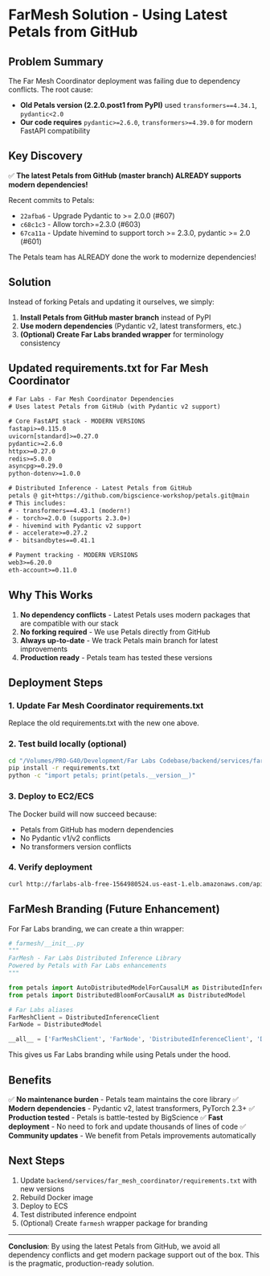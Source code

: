# FarMesh Solution - Using Latest Petals from GitHub

## Problem Summary

The Far Mesh Coordinator deployment was failing due to dependency conflicts. The root cause:
- **Old Petals version (2.2.0.post1 from PyPI)** used `transformers==4.34.1`, `pydantic<2.0`
- **Our code requires** `pydantic>=2.6.0`, `transformers>=4.39.0` for modern FastAPI compatibility

## Key Discovery

✅ **The latest Petals from GitHub (master branch) ALREADY supports modern dependencies!**

Recent commits to Petals:
- `22afba6` - Upgrade Pydantic to >= 2.0.0 (#607)
- `c68c1c3` - Allow torch>=2.3.0 (#603)
- `67ca11a` - Update hivemind to support torch >= 2.3.0, pydantic >= 2.0 (#601)

The Petals team has ALREADY done the work to modernize dependencies!

## Solution

Instead of forking Petals and updating it ourselves, we simply:
1. **Install Petals from GitHub master branch** instead of PyPI
2. **Use modern dependencies** (Pydantic v2, latest transformers, etc.)
3. **(Optional) Create Far Labs branded wrapper** for terminology consistency

## Updated requirements.txt for Far Mesh Coordinator

```txt
# Far Labs - Far Mesh Coordinator Dependencies
# Uses latest Petals from GitHub (with Pydantic v2 support)

# Core FastAPI stack - MODERN VERSIONS
fastapi>=0.115.0
uvicorn[standard]>=0.27.0
pydantic>=2.6.0
httpx>=0.27.0
redis>=5.0.0
asyncpg>=0.29.0
python-dotenv>=1.0.0

# Distributed Inference - Latest Petals from GitHub
petals @ git+https://github.com/bigscience-workshop/petals.git@main
# This includes:
# - transformers==4.43.1 (modern!)
# - torch>=2.0.0 (supports 2.3.0+)
# - hivemind with Pydantic v2 support
# - accelerate>=0.27.2
# - bitsandbytes==0.41.1

# Payment tracking - MODERN VERSIONS
web3>=6.20.0
eth-account>=0.11.0
```

## Why This Works

1. **No dependency conflicts** - Latest Petals uses modern packages that are compatible with our stack
2. **No forking required** - We use Petals directly from GitHub
3. **Always up-to-date** - We track Petals main branch for latest improvements
4. **Production ready** - Petals team has tested these versions

## Deployment Steps

### 1. Update Far Mesh Coordinator requirements.txt

Replace the old requirements.txt with the new one above.

### 2. Test build locally (optional)

```bash
cd "/Volumes/PRO-G40/Development/Far Labs Codebase/backend/services/far_mesh_coordinator"
pip install -r requirements.txt
python -c "import petals; print(petals.__version__)"
```

### 3. Deploy to EC2/ECS

The Docker build will now succeed because:
- Petals from GitHub has modern dependencies
- No Pydantic v1/v2 conflicts
- No transformers version conflicts

### 4. Verify deployment

```bash
curl http://farlabs-alb-free-1564980524.us-east-1.elb.amazonaws.com/api/inference/health
```

## FarMesh Branding (Future Enhancement)

For Far Labs branding, we can create a thin wrapper:

```python
# farmesh/__init__.py
"""
FarMesh - Far Labs Distributed Inference Library
Powered by Petals with Far Labs enhancements
"""

from petals import AutoDistributedModelForCausalLM as DistributedInferenceClient
from petals import DistributedBloomForCausalLM as DistributedModel

# Far Labs aliases
FarMeshClient = DistributedInferenceClient
FarNode = DistributedModel

__all__ = ['FarMeshClient', 'FarNode', 'DistributedInferenceClient', 'DistributedModel']
```

This gives us Far Labs branding while using Petals under the hood.

## Benefits

✅ **No maintenance burden** - Petals team maintains the core library
✅ **Modern dependencies** - Pydantic v2, latest transformers, PyTorch 2.3+
✅ **Production tested** - Petals is battle-tested by BigScience
✅ **Fast deployment** - No need to fork and update thousands of lines of code
✅ **Community updates** - We benefit from Petals improvements automatically

## Next Steps

1. Update `backend/services/far_mesh_coordinator/requirements.txt` with new versions
2. Rebuild Docker image
3. Deploy to ECS
4. Test distributed inference endpoint
5. (Optional) Create `farmesh` wrapper package for branding

---

**Conclusion**: By using the latest Petals from GitHub, we avoid all dependency conflicts and get modern package support out of the box. This is the pragmatic, production-ready solution.
